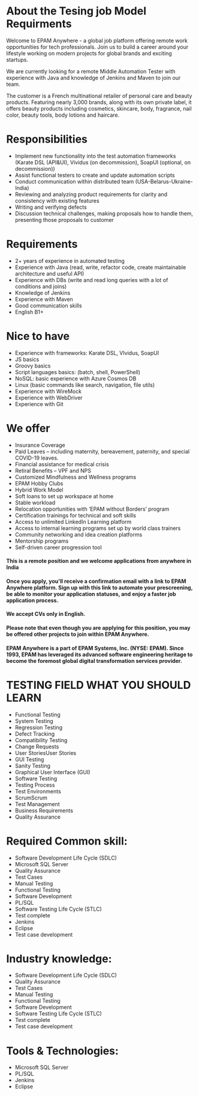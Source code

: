 # About the Tesing job Model Requirments 

Welcome to EPAM Anywhere - a global job platform offering remote work opportunities for tech professionals. Join us to build a career around your lifestyle working on modern projects for global brands and exciting startups.

We are currently looking for a remote Middle Automation Tester with experience with Java and knowledge of Jenkins and Maven to join our team.

The customer is a French multinational retailer of personal care and beauty products. Featuring nearly 3,000 brands, along with its own private label, it offers beauty products including cosmetics, skincare, body, fragrance, nail color, beauty tools, body lotions and haircare.

# Responsibilities 

- Implement new functionality into the test automation frameworks (Karate DSL (API&UI), Vividus (on decommission), SoapUI (optional, on decommission))
- Assist functional testers to create and update automation scripts
- Conduct communication within distributed team (USA-Belarus-Ukraine-India)
- Reviewing and analyzing product requirements for clarity and consistency with existing features
- Writing and verifying defects
- Discussion technical challenges, making proposals how to handle them, presenting those proposals to customer

# Requirements

- 2+ years of experience in automated testing
- Experience with Java (read, write, refactor code, create maintainable architecture and useful API)
- Experience with DBs (write and read long queries with a lot of conditions and joins)
- Knowledge of Jenkins
- Experience with Maven
- Good communication skills
- English B1+

# Nice to have

- Experience with frameworks: Karate DSL, VIvidus, SoapUI
- JS basics
- Groovy basics
- Script languages basics: (batch, shell, PowerShell)
- NoSQL: basic experience with Azure Cosmos DB
- Linux (basic commands like search, navigation, file utils)
- Experience with WireMock
- Experience with WebDriver
- Experience with Git

# We offer

- Insurance Coverage
- Paid Leaves – including maternity, bereavement, paternity, and special COVID-19 leaves.
- Financial assistance for medical crisis
- Retiral Benefits – VPF and NPS
- Customized Mindfulness and Wellness programs
- EPAM Hobby Clubs
- Hybrid Work Model
- Soft loans to set up workspace at home
- Stable workload
- Relocation opportunities with ‘EPAM without Borders’ program
- Certification trainings for technical and soft skills
- Access to unlimited LinkedIn Learning platform
- Access to internal learning programs set up by world class trainers
- Community networking and idea creation platforms
- Mentorship programs
- Self-driven career progression tool

#### This is a remote position and we welcome applications from anywhere in India

#### Once you apply, you'll receive a confirmation email with a link to EPAM Anywhere platform. Sign up with this link to automate your prescreening, be able to monitor your application statuses, and enjoy a faster job application process.

#### We accept CVs only in English.

#### Please note that even though you are applying for this position, you may be offered other projects to join within EPAM Anywhere.

#### EPAM Anywhere is a part of EPAM Systems, Inc. (NYSE: EPAM). Since 1993, EPAM has leveraged its advanced software engineering heritage to become the foremost global digital transformation services provider.

# TESTING FIELD WHAT YOU SHOULD LEARN 

- Functional Testing
- System Testing
- Regression Testing
- Defect Tracking
- Compatibility Testing
- Change Requests
- User StoriesUser Stories
- GUI Testing
- Sanity Testing
- Graphical User Interface (GUI)
- Software Testing
- Testing Process
- Test Environments
- ScrumScrum
- Test Management
- Business Requirements
- Quality Assurance

# Required Common skill:

- Software Development Life Cycle (SDLC)
- Microsoft SQL Server
- Quality Assurance
- Test Cases
- Manual Testing
- Functional Testing
- Software Development
- PL/SQL
- Software Testing Life Cycle (STLC)
- Test complete
- Jenkins
- Eclipse
- Test case development

# Industry knowledge: 

- Software Development Life Cycle (SDLC)
- Quality Assurance
- Test Cases
- Manual Testing
- Functional Testing
- Software Development
- Software Testing Life Cycle (STLC)
- Test complete
- Test case development

# Tools & Technologies:

- Microsoft SQL Server 
- PL/SQL 
- Jenkins 
- Eclipse

